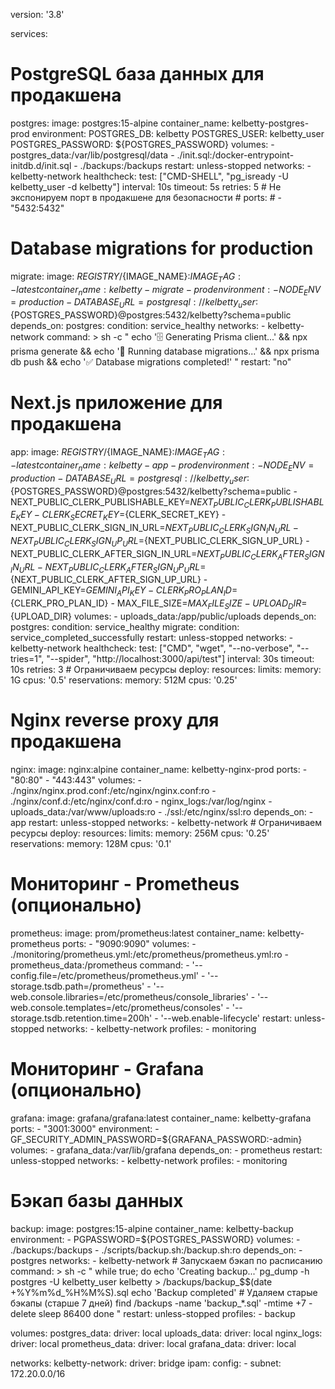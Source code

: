 version: '3.8'

services:
  # PostgreSQL база данных для продакшена
  postgres:
    image: postgres:15-alpine
    container_name: kelbetty-postgres-prod
    environment:
      POSTGRES_DB: kelbetty
      POSTGRES_USER: kelbetty_user
      POSTGRES_PASSWORD: ${POSTGRES_PASSWORD}
    volumes:
      - postgres_data:/var/lib/postgresql/data
      - ./init.sql:/docker-entrypoint-initdb.d/init.sql
      - ./backups:/backups
    restart: unless-stopped
    networks:
      - kelbetty-network
    healthcheck:
      test: ["CMD-SHELL", "pg_isready -U kelbetty_user -d kelbetty"]
      interval: 10s
      timeout: 5s
      retries: 5
    # Не экспонируем порт в продакшене для безопасности
    # ports:
    #   - "5432:5432"

  # Database migrations for production
  migrate:
    image: ${REGISTRY}/${IMAGE_NAME}:${IMAGE_TAG:-latest}
    container_name: kelbetty-migrate-prod
    environment:
      - NODE_ENV=production
      - DATABASE_URL=postgresql://kelbetty_user:${POSTGRES_PASSWORD}@postgres:5432/kelbetty?schema=public
    depends_on:
      postgres:
        condition: service_healthy
    networks:
      - kelbetty-network
    command: >
      sh -c "
        echo '🗄️ Generating Prisma client...' &&
        npx prisma generate &&
        echo '🔄 Running database migrations...' &&
        npx prisma db push &&
        echo '✅ Database migrations completed!'
      "
    restart: "no"

  # Next.js приложение для продакшена
  app:
    image: ${REGISTRY}/${IMAGE_NAME}:${IMAGE_TAG:-latest}
    container_name: kelbetty-app-prod
    environment:
      - NODE_ENV=production
      - DATABASE_URL=postgresql://kelbetty_user:${POSTGRES_PASSWORD}@postgres:5432/kelbetty?schema=public
      - NEXT_PUBLIC_CLERK_PUBLISHABLE_KEY=${NEXT_PUBLIC_CLERK_PUBLISHABLE_KEY}
      - CLERK_SECRET_KEY=${CLERK_SECRET_KEY}
      - NEXT_PUBLIC_CLERK_SIGN_IN_URL=${NEXT_PUBLIC_CLERK_SIGN_IN_URL}
      - NEXT_PUBLIC_CLERK_SIGN_UP_URL=${NEXT_PUBLIC_CLERK_SIGN_UP_URL}
      - NEXT_PUBLIC_CLERK_AFTER_SIGN_IN_URL=${NEXT_PUBLIC_CLERK_AFTER_SIGN_IN_URL}
      - NEXT_PUBLIC_CLERK_AFTER_SIGN_UP_URL=${NEXT_PUBLIC_CLERK_AFTER_SIGN_UP_URL}
      - GEMINI_API_KEY=${GEMINI_API_KEY}
      - CLERK_PRO_PLAN_ID=${CLERK_PRO_PLAN_ID}
      - MAX_FILE_SIZE=${MAX_FILE_SIZE}
      - UPLOAD_DIR=${UPLOAD_DIR}
    volumes:
      - uploads_data:/app/public/uploads
    depends_on:
      postgres:
        condition: service_healthy
      migrate:
        condition: service_completed_successfully
    restart: unless-stopped
    networks:
      - kelbetty-network
    healthcheck:
      test: ["CMD", "wget", "--no-verbose", "--tries=1", "--spider", "http://localhost:3000/api/test"]
      interval: 30s
      timeout: 10s
      retries: 3
    # Ограничиваем ресурсы
    deploy:
      resources:
        limits:
          memory: 1G
          cpus: '0.5'
        reservations:
          memory: 512M
          cpus: '0.25'

  # Nginx reverse proxy для продакшена
  nginx:
    image: nginx:alpine
    container_name: kelbetty-nginx-prod
    ports:
      - "80:80"
      - "443:443"
    volumes:
      - ./nginx/nginx.prod.conf:/etc/nginx/nginx.conf:ro
      - ./nginx/conf.d:/etc/nginx/conf.d:ro
      - nginx_logs:/var/log/nginx
      - uploads_data:/var/www/uploads:ro
      - ./ssl:/etc/nginx/ssl:ro
    depends_on:
      - app
    restart: unless-stopped
    networks:
      - kelbetty-network
    # Ограничиваем ресурсы
    deploy:
      resources:
        limits:
          memory: 256M
          cpus: '0.25'
        reservations:
          memory: 128M
          cpus: '0.1'

  # Мониторинг - Prometheus (опционально)
  prometheus:
    image: prom/prometheus:latest
    container_name: kelbetty-prometheus
    ports:
      - "9090:9090"
    volumes:
      - ./monitoring/prometheus.yml:/etc/prometheus/prometheus.yml:ro
      - prometheus_data:/prometheus
    command:
      - '--config.file=/etc/prometheus/prometheus.yml'
      - '--storage.tsdb.path=/prometheus'
      - '--web.console.libraries=/etc/prometheus/console_libraries'
      - '--web.console.templates=/etc/prometheus/consoles'
      - '--storage.tsdb.retention.time=200h'
      - '--web.enable-lifecycle'
    restart: unless-stopped
    networks:
      - kelbetty-network
    profiles:
      - monitoring

  # Мониторинг - Grafana (опционально)
  grafana:
    image: grafana/grafana:latest
    container_name: kelbetty-grafana
    ports:
      - "3001:3000"
    environment:
      - GF_SECURITY_ADMIN_PASSWORD=${GRAFANA_PASSWORD:-admin}
    volumes:
      - grafana_data:/var/lib/grafana
    depends_on:
      - prometheus
    restart: unless-stopped
    networks:
      - kelbetty-network
    profiles:
      - monitoring

  # Бэкап базы данных
  backup:
    image: postgres:15-alpine
    container_name: kelbetty-backup
    environment:
      - PGPASSWORD=${POSTGRES_PASSWORD}
    volumes:
      - ./backups:/backups
      - ./scripts/backup.sh:/backup.sh:ro
    depends_on:
      - postgres
    networks:
      - kelbetty-network
    # Запускаем бэкап по расписанию
    command: >
      sh -c "
        while true; do
          echo 'Creating backup...'
          pg_dump -h postgres -U kelbetty_user kelbetty > /backups/backup_$$(date +%Y%m%d_%H%M%S).sql
          echo 'Backup completed'
          # Удаляем старые бэкапы (старше 7 дней)
          find /backups -name 'backup_*.sql' -mtime +7 -delete
          sleep 86400
        done
      "
    restart: unless-stopped
    profiles:
      - backup

volumes:
  postgres_data:
    driver: local
  uploads_data:
    driver: local
  nginx_logs:
    driver: local
  prometheus_data:
    driver: local
  grafana_data:
    driver: local

networks:
  kelbetty-network:
    driver: bridge
    ipam:
      config:
        - subnet: 172.20.0.0/16
